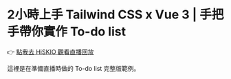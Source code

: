 # 2小時上手 Tailwind CSS x Vue 3 | 手把手帶你實作 To-do list

👉 [點我去 HiSKIO 觀看直播回放](https://hiskio.com/courses/576/about)

這裡是在準備直播時做的 To-do list 完整版範例。
